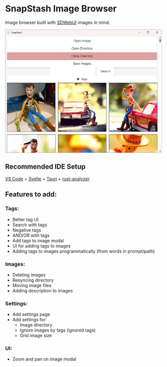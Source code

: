 # SnapStash Image Browser

Image browser built with [SDWebUI](https://github.com/AUTOMATIC1111/stable-diffusion-webui) images in mind.

<p align="center">
    <img src="preview.png" alt="Preview Image" width="512px"/>
</p>

## Recommended IDE Setup

[VS Code](https://code.visualstudio.com/) + [Svelte](https://marketplace.visualstudio.com/items?itemName=svelte.svelte-vscode) + [Tauri](https://marketplace.visualstudio.com/items?itemName=tauri-apps.tauri-vscode) + [rust-analyzer](https://marketplace.visualstudio.com/items?itemName=rust-lang.rust-analyzer).

## Features to add:

### Tags:

- Better tag UI
- Search with tags
- Negative tags
- AND/OR with tags
- Add tags to image modal
- UI for adding tags to images
- Adding tags to images programmatically (from words in prompt/path)

### Images:

- Deleting images
- Resyncing directory
- Moving image files
- Adding description to images

### Settings:

- Add settings page
- Add settings for:
  - Image directory
  - Ignore images by tags (ignored tags)
  - Grid image size

### UI:

- Zoom and pan on image modal
